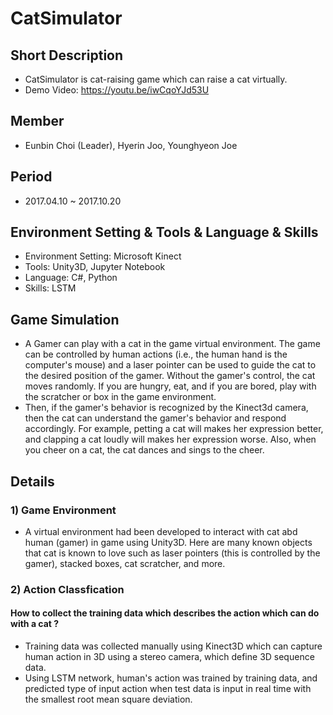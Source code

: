 # CatSimulator

## Short Description
- CatSimulator is cat-raising game which can raise a cat virtually.
- Demo Video: https://youtu.be/iwCqoYJd53U

## Member
- Eunbin Choi (Leader), Hyerin Joo, Younghyeon Joe

## Period
- 2017.04.10 ~ 2017.10.20

## Environment Setting & Tools & Language & Skills
- Environment Setting: Microsoft Kinect
- Tools: Unity3D, Jupyter Notebook
- Language: C#, Python
- Skills: LSTM

## Game Simulation
- A Gamer can play with a cat in the game virtual environment. The game can be controlled by human actions (i.e., the human hand is the computer's mouse) and a laser pointer can be used to guide the cat to the desired position of the gamer. Without the gamer's control, the cat moves randomly. If you are hungry, eat, and if you are bored, play with the scratcher or box in the game environment.
- Then, if the gamer's behavior is recognized by the Kinect3d camera, then the cat can understand the gamer's behavior and respond accordingly. For example, petting a cat will makes her expression better, and clapping a cat loudly will makes her expression worse. Also, when you cheer on a cat, the cat dances and sings to the cheer.

## Details
### 1) Game Environment
- A virtual environment had been developed to interact with cat abd human (gamer) in game using Unity3D. Here are many known objects that cat is known to love such as laser pointers (this is controlled by the gamer), stacked boxes, cat scratcher, and more.


### 2) Action Classfication
#### How to collect the training data which describes the action which can do with a cat ?
- Training data was collected manually using Kinect3D which can capture human action in 3D using a stereo camera, which define 3D sequence data.
- Using LSTM network, human's action was trained by training data, and predicted type of input action when test data is input in real time with the smallest root mean square deviation.

